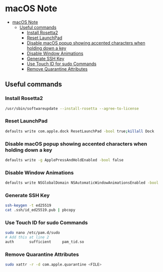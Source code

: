 # macOS Note

- [macOS Note](#macos-note)
  - [Useful commands](#useful-commands)
    - [Install Rosetta2](#install-rosetta2)
    - [Reset LaunchPad](#reset-launchpad)
    - [Disable macOS popup showing accented characters when holding down a key](#disable-macos-popup-showing-accented-characters-when-holding-down-a-key)
    - [Disable Window Animations](#disable-window-animations)
    - [Generate SSH Key](#generate-ssh-key)
    - [Use Touch ID for sudo Commands](#use-touch-id-for-sudo-commands)
    - [Remove Quarantine Attributes](#remove-quarantine-attributes)

## Useful commands

### Install Rosetta2

```sh
/usr/sbin/softwareupdate --install-rosetta --agree-to-license
```

### Reset LaunchPad

```sh
defaults write com.apple.dock ResetLaunchPad -bool true;killall Dock
```

### Disable macOS popup showing accented characters when holding down a key

```sh
defaults write -g ApplePressAndHoldEnabled -bool false
```

### Disable Window Animations

```sh
defaults write NSGlobalDomain NSAutomaticWindowAnimationsEnabled -bool NO
```

### Generate SSH Key

```sh
ssh-keygen -t ed25519
cat .ssh/id_ed25519.pub | pbcopy
```

### Use Touch ID for sudo Commands

```sh
sudo nano /etc/pam.d/sudo
# Add this at line 2
auth       sufficient     pam_tid.so
```

### Remove Quarantine Attributes

```bash
sudo xattr -r -d com.apple.quarantine <FILE>
```
